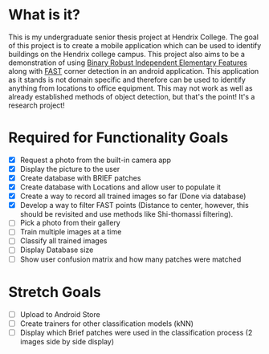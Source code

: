 # What is it?
This is my undergraduate senior thesis project at Hendrix College. The goal of this project is to create a mobile application which can be used to identify buildings on the Hendrix college campus. This project also aims to be a demonstration of using [Binary Robust Independent Elementary Features](http://icwww.epfl.ch/~lepetit/papers/calonder_eccv10.pdf) along with [FAST](https://www.edwardrosten.com/work/fast.html) corner detection in an android application. This application as it stands is not domain specific and therefore can be used to identify anything from locations to office equipment. This may not work as well as already established methods of object detection, but that's the point! It's a research project!

# Required for Functionality Goals
- [x] Request a photo from the built-in camera app
- [x] Display the picture to the user
- [x] Create database with BRIEF patches
- [x] Create database with Locations and allow user to populate it
- [x] Create a way to record all trained images so far (Done via database)
- [x] Develop a way to filter FAST points (Distance to center, however, this should be revisited and use methods like Shi-thomassi filtering).
- [ ] Pick a photo from their gallery
- [ ] Train multiple images at a time
- [ ] Classify all trained images
- [ ] Display Database size
- [ ] Show user confusion matrix and how many patches were matched
# Stretch Goals
- [ ] Upload to Android Store
- [ ] Create trainers for other classification models (kNN)
- [ ] Display which Brief patches were used in the classification process (2 images side by side display)
